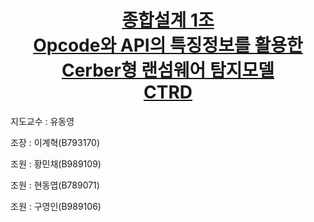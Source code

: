 <h1 align="center">
  <a href=https://www.ventoy.net/>종합설계 1조</br>Opcode와 API의 특징정보를 활용한 Cerber형 랜섬웨어 탐지모델</br>CTRD</a>
</h1>

지도교수 : 유동영

조장 : 이계혁(B793170)

조원 : 황민채(B989109)   

조원 : 현동엽(B789071)

조원 : 구영인(B989106)

